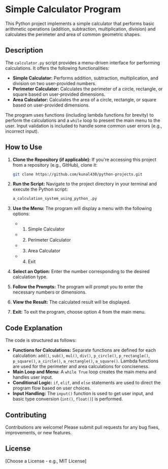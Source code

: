 # Simple Calculator Program

This Python project implements a simple calculator that performs basic arithmetic operations (addition, subtraction, multiplication, division) and calculates the perimeter and area of common geometric shapes.

## Description

The `calculator.py` script provides a menu-driven interface for performing calculations.  It offers the following functionalities:

*   **Simple Calculator:** Performs addition, subtraction, multiplication, and division on two user-provided numbers.
*   **Perimeter Calculator:** Calculates the perimeter of a circle, rectangle, or square based on user-provided dimensions.
*   **Area Calculator:** Calculates the area of a circle, rectangle, or square based on user-provided dimensions.

The program uses functions (including lambda functions for brevity) to perform the calculations and a `while` loop to present the main menu to the user. Input validation is included to handle some common user errors (e.g., incorrect input).

## How to Use

1.  **Clone the Repository (if applicable):**  If you're accessing this project from a repository (e.g., GitHub), clone it:

    ```bash
    git clone https://github.com/kunal430/python-projects.git
    ```

2.  **Run the Script:** Navigate to the project directory in your terminal and execute the Python script:

    ```bash
    a_calculation_system_using_python_.py
    ```

3.  **Use the Menu:** The program will display a menu with the following options:

    *   1. Simple Calculator
    *   2. Perimeter Calculator
    *   3. Area Calculator
    *   4. Exit

4.  **Select an Option:** Enter the number corresponding to the desired calculation type.

5.  **Follow the Prompts:** The program will prompt you to enter the necessary numbers or dimensions.

6.  **View the Result:** The calculated result will be displayed.

7.  **Exit:** To exit the program, choose option 4 from the main menu.

## Code Explanation

The code is structured as follows:

*   **Functions for Calculations:**  Separate functions are defined for each calculation: `add()`, `sub()`, `mul()`, `div()`, `p_circle()`, `p_rectangle()`, `p_square()`, `a_circle()`, `a_rectangle()`, `a_square()`.  Lambda functions are used for the perimeter and area calculations for conciseness.
*   **Main Loop and Menu:** A `while True` loop creates the main menu and handles user input.
*   **Conditional Logic:** `if`, `elif`, and `else` statements are used to direct the program flow based on user choices.
*   **Input Handling:** The `input()` function is used to get user input, and basic type conversion (`int()`, `float()`) is performed.

## Contributing

Contributions are welcome! Please submit pull requests for any bug fixes, improvements, or new features.

## License

[Choose a License - e.g., MIT License]